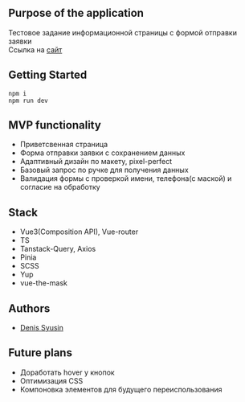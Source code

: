 ## Purpose of the application

Тестовое задание информационной страницы с формой отправки заявки
<br>
Ссылка на [сайт]()

## Getting Started

```
npm i
npm run dev

```

## MVP functionality

- Приветсвенная страница
- Форма отправки заявки c сохранением данных
- Адаптивный дизайн по макету, pixel-perfect
- Базовый запрос по ручке для получения данных
- Валидация формы с проверкой имени, телефона(с маской) и согласие на обработку

## Stack

- Vue3(Composition API), Vue-router
- TS
- Tanstack-Query, Axios
- Pinia
- SCSS
- Yup
- vue-the-mask

## Authors

- [Denis Syusin](https://github.com/Clockmerk)

## Future plans

- Доработать hover у кнопок
- Оптимизация CSS
- Компоновка элементов для будущего переиспользования
